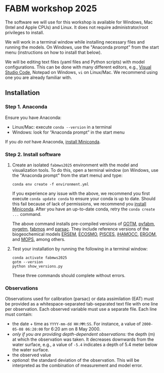 # FABM workshop 2025

The software we will use for this workshop is available for Windows, Mac (Intel and Apple CPUs) and Linux.
It does not require administrator/root privileges to install.

We will work in a terminal window while installing necessary files and running the models.
On Windows, use the "Anaconda prompt" from the start menu (instructions on how to install that below).

We will be editing text files (yaml files and Python scripts) with model configurations. This can be done with many different editors, e.g., [Visual Studio Code](https://code.visualstudio.com/), Notepad on Windows, `vi` on Linux/Mac. We recommend using one you are already familiar with.

## Installation

### Step 1. Anaconda

Ensure you have Anaconda:
- Linux/Mac: execute `conda --version` in a terminal
- Windows: look for “Anaconda prompt” in the start menu

If you *do not* have Anaconda, [install Miniconda](https://docs.anaconda.com/miniconda/miniconda-install/).

### Step 2. Install software

1. Create an isolated `fabmws2025` environment with the model and visualization tools.
   To do this, open a terminal window (on Windows, use the "Anaconda prompt" from the start menu) and type:
   ```
   conda env create -f environment.yml
   ```

   If you experience any issue with the above, we recommend you first execute `conda update conda` to ensure your conda is up to date.
   Should this fail because of lack of permissions, we recommend you [install Miniconda](https://docs.anaconda.com/miniconda/miniconda-install/).
   After you have an up-to-date conda, retry the `conda create ...` command.

   The above command installs pre-compiled versions of [GOTM](https://gotm.net), [pyfabm](https://fabm.net/python), [pygetm](https://github.com/BoldingBruggeman/getm-rewrite), [fabmos](https://github.com/BoldingBruggeman/fabmos) and [parsac](https://github.com/BoldingBruggeman/parsac). They include reference versions of the biogeochemical models [ERSEM](https://github.com/pmlmodelling/ersem), [ECOSMO](https://doi.org/10.5194/gmd-15-3901-2022), [PISCES](https://www.pisces-community.org/), [iHAMOCC](https://doi.org/10.5194/gmd-13-2393-2020), [ERGOM](https://ergom.net/), and [MOPS](https://doi.org/10.5194/gmd-8-2929-2015), among others.

2. Test your installation by running the following in a terminal window:
   ```
   conda activate fabmws2025
   gotm --version
   python show_versions.py
   ```
   These three commands should complete without errors.

### Observations

Observations used for calibration (parsac) or data assimilation (EAT) must be provided as a whitespace-separated tab-separated
text file with one line per observation. Each observed variable must use a separate file.
Each line must contain:
* the date + time as `YYYY-mm-dd HH:MM:SS`. For instance, a value of `2000-05-08 06:20:00` for 6:20 am on 8 May 2000.
* _only if you are providing depth-dependent observations:_ the depth (m) at which the
   observation was taken. It decreases downwards from the water surface, e.g., a
   value of `-5.4` indicates a depth of 5.4 meter below the water surface.
* the observed value
* _optional:_ the standard deviation of the observation. This will be interpreted as the combination of measurement and model error.
